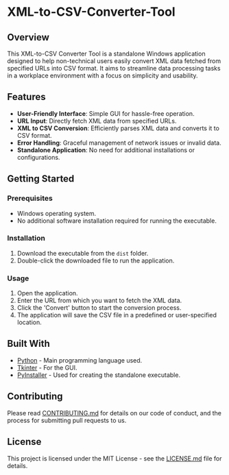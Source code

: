# XML-to-CSV-Converter-Tool

## Overview
This XML-to-CSV Converter Tool is a standalone Windows application designed to help non-technical users easily convert XML data fetched from specified URLs into CSV format. It aims to streamline data processing tasks in a workplace environment with a focus on simplicity and usability.

## Features
- **User-Friendly Interface**: Simple GUI for hassle-free operation.
- **URL Input**: Directly fetch XML data from specified URLs.
- **XML to CSV Conversion**: Efficiently parses XML data and converts it to CSV format.
- **Error Handling**: Graceful management of network issues or invalid data.
- **Standalone Application**: No need for additional installations or configurations.

## Getting Started
### Prerequisites
- Windows operating system.
- No additional software installation required for running the executable.

### Installation
1. Download the executable from the `dist` folder.
2. Double-click the downloaded file to run the application.

### Usage
1. Open the application.
2. Enter the URL from which you want to fetch the XML data.
3. Click the 'Convert' button to start the conversion process.
4. The application will save the CSV file in a predefined or user-specified location.

## Built With
- [Python](https://www.python.org/) - Main programming language used.
- [Tkinter](https://docs.python.org/3/library/tkinter.html) - For the GUI.
- [PyInstaller](https://www.pyinstaller.org/) - Used for creating the standalone executable.

## Contributing
Please read [CONTRIBUTING.md](CONTRIBUTING.md) for details on our code of conduct, and the process for submitting pull requests to us.

## License
This project is licensed under the MIT License - see the [LICENSE.md](LICENSE.md) file for details.
